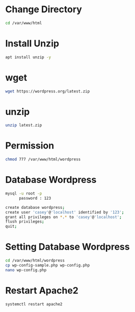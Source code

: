 # Change Directory
```sh
cd /var/www/html
   ```
# Install Unzip
```sh
apt install unzip -y
   ```
# wget
```sh
wget https://wordpress.org/latest.zip
   ```
# unzip
```sh
unzip latest.zip
   ```
# Permission
```sh
chmod 777 /var/www/html/wordpress
   ```
# Database Wordpress
```sh
mysql -u root -p
      password : 123

create database wordpress;
create user 'casey'@'localhost' identified by '123';
grant all privileges on *.* to 'casey'@'localhost';
flush privileges;
quit; 
   ```
# Setting Database Wordpress
```sh
cd /var/www/html/wordpress
cp wp-config-sample.php wp-config.php
nano wp-config.php
   ```
# Restart Apache2
```sh
systemctl restart apache2
   ```
